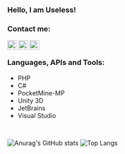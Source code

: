 ### Hello, I am Useless!

### Contact me:
[<img align="left" alt="TeremunArt | Discord" width="22px" src="https://cdn.jsdelivr.net/npm/simple-icons@5.16.0/icons/discord.svg" />][discord]
[<img align="left" alt="TeremunArt | Twitter" width="22px" src="https://cdn.jsdelivr.net/npm/simple-icons@5.16.0/icons/twitter.svg" />][twitter]
[<img align="left" alt="TeremunArt | Instagram" width="22px" src="https://cdn.jsdelivr.net/npm/simple-icons@5.16.0/icons/instagram.svg" />][instagram]
<br/>

### Languages, APIs and Tools:
- PHP
- C#
- PocketMine-MP
- Unity 3D
- JetBrains
- Visual Studio
<br/>


![Anurag's GitHub stats](https://github-readme-stats.vercel.app/api?username=notteremun&show_icons=true)
![Top Langs](https://github-readme-stats.vercel.app/api/top-langs/?username=notteremun&show_icons=true)

[twitter]: https://twitter.com/teremunart
[instagram]: https://instagram.com/teremunart
[discord]: https://discord.gg/RfX2UYwQNd
